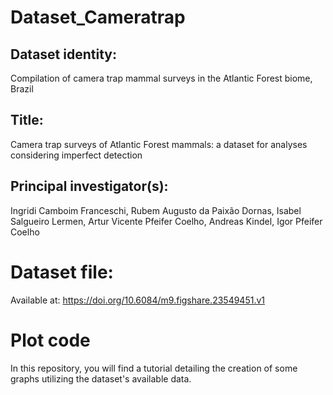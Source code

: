 # Dataset_Cameratrap

## Dataset identity:

Compilation of camera trap mammal surveys in the Atlantic Forest biome, Brazil

## Title:

Camera trap surveys of Atlantic Forest mammals: a dataset for analyses considering imperfect detection

## Principal investigator(s):

Ingridi Camboim Franceschi, Rubem Augusto da Paixão Dornas, Isabel Salgueiro Lermen, Artur Vicente Pfeifer Coelho, Andreas Kindel, Igor Pfeifer Coelho

# Dataset file:

Available at: https://doi.org/10.6084/m9.figshare.23549451.v1

# Plot code

In this repository, you will find a tutorial detailing the creation of some graphs utilizing the dataset's available data.
